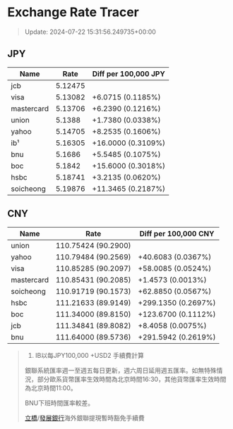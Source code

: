 # Exchange Rate Tracer

> Update: 2024-07-22 15:31:56.249735+00:00

## JPY

| Name       |    Rate | Diff per 100,000 JPY   |
|------------|---------|------------------------|
| jcb        | 5.12475 |                        |
| visa       | 5.13082 | +6.0715 (0.1185%)      |
| mastercard | 5.13706 | +6.2390 (0.1216%)      |
| union      | 5.1388  | +1.7380 (0.0338%)      |
| yahoo      | 5.14705 | +8.2535 (0.1606%)      |
| ib¹        | 5.16305 | +16.0000 (0.3109%)     |
| bnu        | 5.1686  | +5.5485 (0.1075%)      |
| boc        | 5.1842  | +15.6000 (0.3018%)     |
| hsbc       | 5.18741 | +3.2135 (0.0620%)      |
| soicheong  | 5.19876 | +11.3465 (0.2187%)     |

## CNY

| Name       | Rate                | Diff per 100,000 CNY   |
|------------|---------------------|------------------------|
| union      | 110.75424	(90.2900) |                        |
| yahoo      | 110.79484	(90.2569) | +40.6083 (0.0367%)     |
| visa       | 110.85285	(90.2097) | +58.0085 (0.0524%)     |
| mastercard | 110.85431	(90.2085) | +1.4573 (0.0013%)      |
| soicheong  | 110.91719	(90.1573) | +62.8850 (0.0567%)     |
| hsbc       | 111.21633	(89.9149) | +299.1350 (0.2697%)    |
| boc        | 111.34000	(89.8150) | +123.6700 (0.1112%)    |
| jcb        | 111.34841	(89.8082) | +8.4058 (0.0075%)      |
| bnu        | 111.64000	(89.5736) | +291.5942 (0.2619%)    |


> 1. IB以每JPY100,000 +USD2 手續費計算
>
> 銀聯系統匯率週一至週五每日更新，週六周日延用週五匯率。如無特殊情況，部分歐系貨幣匯率生效時間為北京時間16:30，其他貨幣匯率生效時間為北京時間11:00。
>
> BNU下班時間匯率較差。
>
> [立橋](https://www.wlbank.com.mo/uploads/ueditor/file/20181211/1544536513900230.pdf)/[發展銀行](https://www.mdb.com.mo/Service_Charges_20230728.pdf)海外銀聯提現暫時豁免手續費


